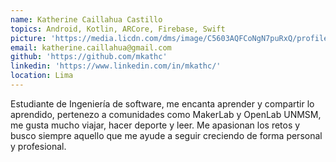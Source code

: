 ```yaml
---
name: Katherine Caillahua Castillo
topics: Android, Kotlin, ARCore, Firebase, Swift
picture: 'https://media.licdn.com/dms/image/C5603AQFCoNgN7puRxQ/profile-displayphoto-shrink_200_200/0?e=1579132800&v=beta&t=XzmAtRVf2Z4MDuqN1hECS1fawmKKGMZnJxz8kD-qkPQ'
email: katherine.caillahua@gmail.com
github: 'https://github.com/mkathc'
linkedin: 'https://www.linkedin.com/in/mkathc/'
location: Lima
---
```

Estudiante de Ingeniería de software, me encanta aprender y compartir lo aprendido, pertenezo a comunidades como MakerLab y OpenLab UNMSM, me gusta mucho viajar, hacer deporte y leer.
Me apasionan los retos y busco siempre aquello que me ayude a seguir creciendo de forma personal y profesional.
